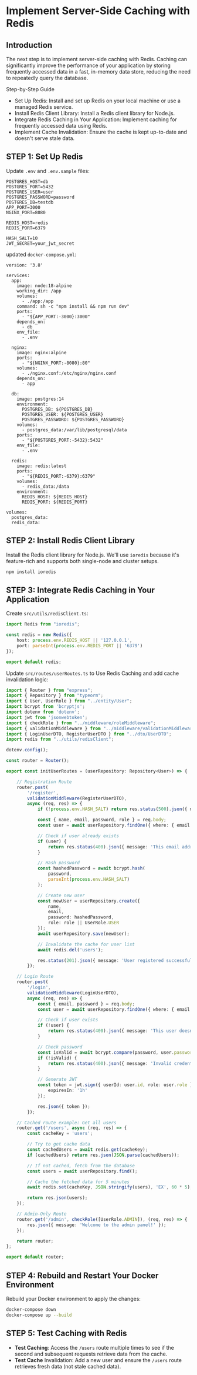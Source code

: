 # Implement Server-Side Caching with Redis

## Introduction
The next step is to implement server-side caching with Redis. Caching can significantly improve the performance of your application by storing frequently accessed data in a fast, in-memory data store, reducing the need to repeatedly query the database.

Step-by-Step Guide
- Set Up Redis: Install and set up Redis on your local machine or use a managed Redis service.
- Install Redis Client Library: Install a Redis client library for Node.js.
- Integrate Redis Caching in Your Application: Implement caching for frequently accessed data using Redis.
- Implement Cache Invalidation: Ensure the cache is kept up-to-date and doesn't serve stale data.

## STEP 1: Set Up Redis
Update `.env` and `.env.sample` files:
```
POSTGRES_HOST=db
POSTGRES_PORT=5432
POSTGRES_USER=user
POSTGRES_PASSWORD=password
POSTGRES_DB=testdb
APP_PORT=3000
NGINX_PORT=8080

REDIS_HOST=redis
REDIS_PORT=6379

HASH_SALT=10
JWT_SECRET=your_jwt_secret
```
updated `docker-compose.yml`:
```
version: '3.8'

services:
  app:
    image: node:18-alpine
    working_dir: /app
    volumes:
      - ./app:/app
    command: sh -c "npm install && npm run dev"
    ports:
      - "${APP_PORT:-3000}:3000"
    depends_on:
      - db
    env_file:
      - .env

  nginx:
    image: nginx:alpine
    ports:
      - "${NGINX_PORT:-8080}:80"
    volumes:
      - ./nginx.conf:/etc/nginx/nginx.conf
    depends_on:
      - app

  db:
    image: postgres:14
    environment:
      POSTGRES_DB: ${POSTGRES_DB}
      POSTGRES_USER: ${POSTGRES_USER}
      POSTGRES_PASSWORD: ${POSTGRES_PASSWORD}
    volumes:
      - postgres_data:/var/lib/postgresql/data
    ports:
      - "${POSTGRES_PORT:-5432}:5432"
    env_file:
      - .env

  redis:
    image: redis:latest
    ports:
      - "${REDIS_PORT:-6379}:6379"
    volumes:
      - redis_data:/data
    environment:
      REDIS_HOST: ${REDIS_HOST}
      REDIS_PORT: ${REDIS_PORT}

volumes:
  postgres_data:
  redis_data:
```

## STEP 2: Install Redis Client Library
Install the Redis client library for Node.js. We'll use `ioredis` because it's feature-rich and supports both single-node and cluster setups.
```bash
npm install ioredis
```

## STEP 3: Integrate Redis Caching in Your Application
Create `src/utils/redisClient.ts`:
```ts
import Redis from "ioredis";

const redis = new Redis({
    host: process.env.REDIS_HOST || '127.0.0.1',
    port: parseInt(process.env.REDIS_PORT || '6379')
});

export default redis;
```
Update `src/routes/userRoutes.ts` to Use Redis Caching and add cache invalidation logic:
```ts
import { Router } from "express";
import { Repository } from "typeorm";
import { User, UserRole } from "../entity/User";
import bcrypt from 'bcryptjs';
import dotenv from 'dotenv';
import jwt from 'jsonwebtoken';
import { checkRole } from "../middleware/roleMiddleware";
import { validationMiddleware } from "../middleware/validationMiddleware";
import { LoginUserDTO, RegisterUserDTO } from "../dto/UserDTO";
import redis from "../utils/redisClient";

dotenv.config();

const router = Router();

export const initUserRoutes = (userRepository: Repository<User>) => {

    // Registration Route
    router.post(
        '/register',
        validationMiddleware(RegisterUserDTO),
        async (req, res) => {
            if (!process.env.HASH_SALT) return res.status(500).json({ message: 'Some crucial keys haven\'t been set' });

            const { name, email, password, role } = req.body;
            const user = await userRepository.findOne({ where: { email } });

            // Check if user already exists
            if (user) {
                return res.status(400).json({ message: 'This email address have been used' });
            }

            // Hash password
            const hashedPassword = await bcrypt.hash(
                password,
                parseInt(process.env.HASH_SALT)
            );

            // Create new user
            const newUser = userRepository.create({
                name,
                email,
                password: hashedPassword,
                role: role || UserRole.USER
            });
            await userRepository.save(newUser);

            // Invalidate the cache for user list
            await redis.del('users');

            res.status(201).json({ message: 'User registered successfully' });
        });

    // Login Route
    router.post(
        '/login',
        validationMiddleware(LoginUserDTO),
        async (req, res) => {
            const { email, password } = req.body;
            const user = await userRepository.findOne({ where: { email } });

            // Check if user exists
            if (!user) {
                return res.status(400).json({ message: 'This user doesn\'t exist' });
            }

            // Check password
            const isValid = await bcrypt.compare(password, user.password);
            if (!isValid) {
                return res.status(400).json({ message: 'Invalid credentials' });
            }

            // Generate JWT
            const token = jwt.sign({ userId: user.id, role: user.role }, process.env.JWT_SECRET!, {
                expiresIn: '1h'
            });

            res.json({ token });
        });

    // Cached route example: Get all users
    router.get('/users', async (req, res) => {
        const cacheKey = 'users';

        // Try to get cache data
        const cachedUsers = await redis.get(cacheKey);
        if (cachedUsers) return res.json(JSON.parse(cachedUsers));

        // If not cached, fetch from the database
        const users = await userRepository.find();

        // Cache the fetched data for 5 minutes
        await redis.set(cacheKey, JSON.stringify(users), 'EX', 60 * 5);

        return res.json(users);
    });

    // Admin-Only Route
    router.get('/admin', checkRole([UserRole.ADMIN]), (req, res) => {
        res.json({ message: 'Welcome to the admin panel!' });
    });

    return router;
};

export default router;
```

## STEP 4: Rebuild and Restart Your Docker Environment
Rebuild your Docker environment to apply the changes:
```bash
docker-compose down
docker-compose up --build
```

## STEP 5: Test Caching with Redis
- **Test Caching**: Access the `/users` route multiple times to see if the second and subsequent requests retrieve data from the cache.
- **Test Cache** Invalidation: Add a new user and ensure the `/users` route retrieves fresh data (not stale cached data).